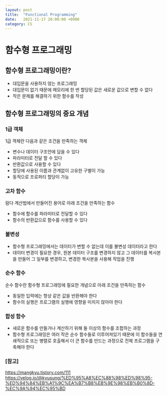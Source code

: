 ```yaml
---
layout: post
title:  "Functional Programming"
date:   2021-11-17 20:00:00 +0900
category: CS
---
```

# 함수형 프로그래밍

## 함수형 프로그래밍이란?

- 대입문을 사용하지 않는 프로그래밍
- 대입문이 없기 때문에 메모리에 한 번 할당된 값은 새로운 값으로 변할 수 없다
- 작은 문제를 해결하기 위한 함수를 작성

## 함수형 프로그래밍의 중요 개념

### 1급 객체

1급 객체란 다음과 같은 조건을 만족하는 객체
- 변수나 데이터 구조안에 담을 수 있다
- 파라미터로 전달 할 수 있다
- 반환값으로 사용할 수 있다
- 할당에 사용된 이름과 관계없이 고유한 구별이 가능
- 동적으로 프로퍼티 할당이 가능

### 고차 함수

람다 계산법에서 만들어진 용어로 아래 조건을 만족하는 함수
- 함수에 함수를 파라미터로 전달할 수 있다
- 함수의 반환값으로 함수를 사용할 수 있다

### 불변성

- 함수형 프로그래밍에서는 데이터가 변할 수 없는데 이를 불변성 데이터라고 한다
- 데이터 변경이 필요한 경우, 원본 데이터 구조를 변경하지 않고 그 데이터를 복사본을
  만들어 그 일부를 변경하고, 변경한 복사본을 사용해 작업을 진행
  
### 순수 함수

순수 함수란 함수형 프로그래밍에 필요한 개념으로 아래 조건을 만족하는 함수
- 동일한 입력에는 항상 같은 값을 반환해야 한다
- 함수의 실행은 프로그램의 실행에 영향을 미치지 않아야 한다

### 합성 함수

- 새로운 함수를 만들거나 계산하기 위해 둘 이상의 함수를 조합하는 과정
- 함수형 프로그래밍은 여러 작은 순수 함수들로 이루어져있기 때문에 이 함수들을
  연쇄적으로 또는 병렬로 호출해서 더 큰 함수를 만드는 과정으로 전체 프로그램을 구축해야 한다
  
### [참고]
<https://mangkyu.tistory.com/111>
<https://velog.io/@kyusung/%ED%95%A8%EC%88%98%ED%98%95-%ED%94%84%EB%A1%9C%EA%B7%B8%EB%9E%98%EB%B0%8D-%EC%9A%94%EC%95%BD>